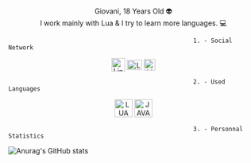 <p align="center">
Giovani, 18 Years Old 👽<br>
I work mainly with Lua & I try to learn more languages. 💻
</p>

                                                        1. - Social Network

<p align="center">
<a href="https://discord.gg/EBfXQ94ewu" target="blank"><img align="center" src="https://upload.wikimedia.org/wikipedia/fr/thumb/4/4f/Discord_Logo_sans_texte.svg/1818px-Discord_Logo_sans_texte.svg.png" alt="Link Discord To DakoM" height="27" width="27"/></a>
<a href="https://www.youtube.com/c/DakoM/videos" target="blank"><img align="center" src="https://upload.wikimedia.org/wikipedia/commons/thumb/0/09/YouTube_full-color_icon_%282017%29.svg/800px-YouTube_full-color_icon_%282017%29.svg.png" alt="Link YouTube To DakoM" height="20" width="30"/></a>
<a href="https://www.twitch.tv/dakooooom" target="blank"><img align="center" src="https://seeklogo.com/images/T/twitch-tv-logo-51C922E0F0-seeklogo.com.png" alt="Link Twitch To DakoM" height="23" width="23"/></a>
</p>

                                                        2. - Used Languages

<p align="center">
<img src="https://upload.wikimedia.org/wikipedia/commons/thumb/c/cf/Lua-Logo.svg/1200px-Lua-Logo.svg.png" alt="LUA" width="36"/>
<img src="https://www2.skillsoft.com/wp-content/uploads/2018/01/Javascript_badge.png" alt="JAVASCRIPT" width="36">
</p>

                                                        3. - Personnal Statistics

![Anurag's GitHub stats](https://github-readme-stats.vercel.app/api?username=DakoooM&hide=issues&show_icons=true&theme=vue-dark)

<!--                                                         4. - Popular Scripting -->

<!-- <a href="https://github.com/DakoooM/AlphaV">
  <img align="center" src="https://github-readme-stats.vercel.app/api/pin/?username=DakoooM&repo=AlphaV&theme=vue-dark"/>
</a> -->
